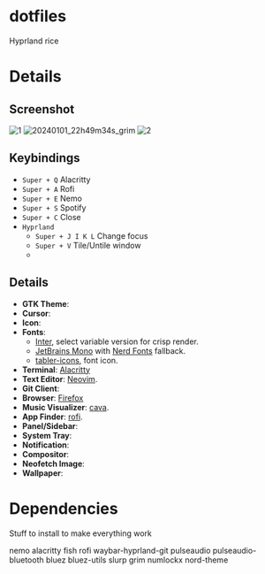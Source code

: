 # dotfiles

Hyprland rice

# Details

## Screenshot
![1](https://github.com/Zanotto-Enrico/home/assets/79021500/87bd9ecc-ad07-4178-85e2-780484d46454)
![20240101_22h49m34s_grim](https://github.com/Zanotto-Enrico/home/assets/79021500/77b05ec3-9910-4c96-bd3f-c400303b3972)
![2](https://github.com/Zanotto-Enrico/home/assets/79021500/be0977fb-2c5e-4feb-a5e3-6d1bd8672685)

## Keybindings

- `Super + Q`   Alacritty
- `Super + A`   Rofi
- `Super + E`   Nemo
- `Super + S`   Spotify
- `Super + C`   Close
- `Hyprland`
  - `Super + J I K L`   Change focus
  - `Super + V`        Tile/Untile window
  - 

## Details

- **GTK Theme**: 
- **Cursor**: 
- **Icon**:
- **Fonts**:
  - [Inter](https://github.com/rsms/inter), select variable version for crisp render.
  - [JetBrains Mono](https://github.com/JetBrains/JetBrainsMono) with [Nerd Fonts](https://github.com/ryanoasis/nerd-fonts) fallback.
  - [tabler-icons](https://github.com/tabler/tabler-icons), font icon.
- **Terminal**: [Alacritty](https://github.com/alacritty/alacritty) 
- **Text Editor**: [Neovim](https://github.com/neovim/neovim).
- **Git Client**: 
- **Browser**: [Firefox](https://www.mozilla.org/firefox/new/) 
- **Music Visualizer**: [cava](https://github.com/karlstav/cava).
- **App Finder**: [rofi](https://github.com/davatorium/rofi).
- **Panel/Sidebar**: 
- **System Tray**: 
- **Notification**: 
- **Compositor**: 
- **Neofetch Image**: 
- **Wallpaper**: 


# Dependencies

Stuff to install to make everything work

nemo
alacritty
fish
rofi
waybar-hyprland-git
pulseaudio pulseaudio-bluetooth
bluez bluez-utils
slurp
grim
numlockx
nord-theme
